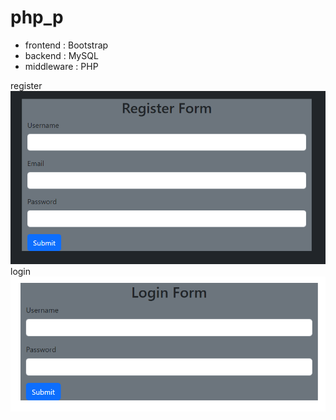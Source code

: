 # php_p
- frontend : Bootstrap
- backend : MySQL
- middleware : PHP

register
![Register](test/images/image.png)
login
![alt text](test/images/image-1.png)